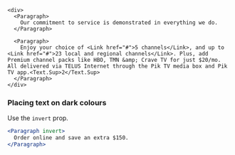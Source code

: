 ```
<div>
  <Paragraph>
    Our commitment to service is demonstrated in everything we do.
  </Paragraph>

  <Paragraph>
    Enjoy your choice of <Link href="#">5 channels</Link>, and up to <Link href="#">23 local and regional channels</Link>. Plus, add Premium channel packs like HBO, TMN &amp; Crave TV for just $20/mo. All delivered via TELUS Internet through the Pik TV media box and Pik TV app.<Text.Sup>2</Text.Sup>
  </Paragraph>
</div>
```

### Placing text on dark colours

Use the `invert` prop.

```jsx { "props": { "className": "docs_purple-block" } }
<Paragraph invert>
  Order online and save an extra $150.
</Paragraph>
```
